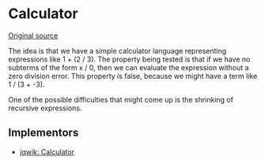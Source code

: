 # Calculator

[Original source](https://github.com/mc-imperial/hypothesis-ecoop-2020-artifact/blob/master/smartcheck-benchmarks/evaluations/calculator)

The idea is that we have a simple calculator language representing expressions like 1 + (2 / 3).
The property being tested is that if we have no subterms of the form x / 0, then we can evaluate the expression without a zero division error. 
This property is false, because we might have a term like 1 / (3 + -3).

One of the possible difficulties that might come up is the shrinking of recursive expressions.


## Implementors

- [jqwik: Calculator](/pbt-libraries/jqwik/src/test/challenges/calculator/CalculatorProperties.py)
